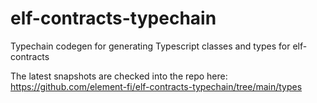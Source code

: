 # elf-contracts-typechain
Typechain codegen for generating Typescript classes and types for elf-contracts

The latest snapshots are checked into the repo here:
https://github.com/element-fi/elf-contracts-typechain/tree/main/types

